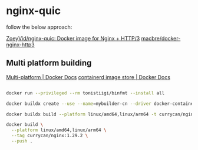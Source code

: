 # nginx-quic

follow the below approach:

[ZoeyVid/nginx-quic: Docker image for Nginx + HTTP/3](https://github.com/ZoeyVid/nginx-quic)
[macbre/docker-nginx-http3 ](https://github.com/macbre/docker-nginx-http3)

## Multi platform building

[Multi-platform | Docker Docs](https://docs.docker.com/build/building/multi-platform/)
[containerd image store | Docker Docs](https://docs.docker.com/desktop/features/containerd/)

```bash

docker run --privileged --rm tonistiigi/binfmt --install all

docker buildx create --use --name=mybuilder-cn --driver docker-container --driver-opt image=dockerpracticesig/buildkit:master

docker buildx build --platform linux/amd64,linux/arm64 -t currycan/nginx:1.29.1 --output ./bin .

docker build \
  --platform linux/amd64,linux/arm64 \
  --tag currycan/nginx:1.29.2 \
  --push .
```
